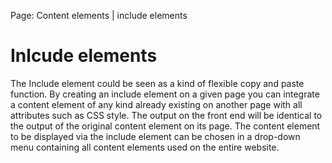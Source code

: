 Page: Content elements | include elements


# Inlcude elements

The Include element could be seen as a kind of flexible copy and paste function. By creating an include element on a given page you can integrate a content element of any kind already existing on another page with all attributes such as CSS style. The output on the front end will be identical to the output of the original content element on its page. The content element to be displayed via the include element can be chosen in a drop-down menu containing all content elements used on the entire website.
